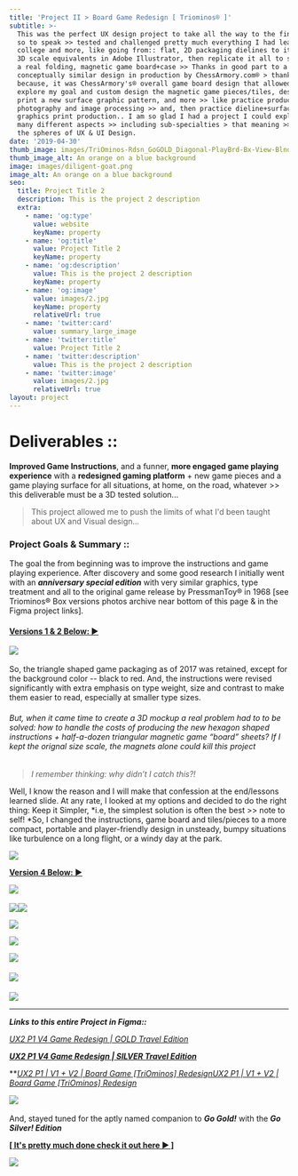 ```yaml
---
title: 'Project II > Board Game Redesign [ Triominos® ]'
subtitle: >-
  This was the perfect UX design project to take all the way to the finish line
  so to speak >> tested and challenged pretty much everything I had learned in
  college and more, like going from:: flat, 2D packaging dielines to its digital
  3D scale equivalents in Adobe Illustrator, then replicate it all to scale with
  a real folding, magnetic game board+case >> Thanks in good part to a
  conceptually similar design in production by ChessArmory.com® > thank you! >
  because, it was ChessArmory's® overall game board design that allowed me to
  explore my goal and custom design the magnetic game pieces/tiles, design and
  print a new surface graphic pattern, and more >> like practice product
  photography and image processing >> and, then practice dieline+surface
  graphics print production.. I am so glad I had a project I could explore so
  many different aspects >> including sub-specialties > that meaning >> within
  the spheres of UX & UI Design.
date: '2019-04-30'
thumb_image: images/TriOminos-Rdsn_GoGOLD_Diagonal-PlayBrd-Bx-View-BlndGrp11_1000x962.jpg
thumb_image_alt: An orange on a blue background
image: images/diligent-goat.png
image_alt: An orange on a blue background
seo:
  title: Project Title 2
  description: This is the project 2 description
  extra:
    - name: 'og:type'
      value: website
      keyName: property
    - name: 'og:title'
      value: Project Title 2
      keyName: property
    - name: 'og:description'
      value: This is the project 2 description
      keyName: property
    - name: 'og:image'
      value: images/2.jpg
      keyName: property
      relativeUrl: true
    - name: 'twitter:card'
      value: summary_large_image
    - name: 'twitter:title'
      value: Project Title 2
    - name: 'twitter:description'
      value: This is the project 2 description
    - name: 'twitter:image'
      value: images/2.jpg
      relativeUrl: true
layout: project
---
```

# [﻿﻿﻿](https://www.figma.com/file/h1rRrCCOeIt5djBbc5nzK4/UX2-P1-V4-Game-Redesign-GOLD-Travel-Edition?node-id=2%3A2)**Deliverables ::**

**Improved Game Instructions**, and a funner, **more engaged game playing experience** with a **redesigned gaming platform** + new game pieces and a game playing surface for all situations, at home, on the road, whatever >> this deliverable must be a 3D tested solution...

> This project allowed me to push the limits of what I'd been taught about UX and Visual design...

### **Project Goals & Summary ::**

The goal the from beginning was to improve the instructions and game playing experience. After discovery and some good research I initially went with an ***anniversary special edition*** with very similar graphics, type treatment and all to the original game release by PressmanToy® in 1968 \[see Triominos® Box versions photos archive near bottom of this page & in the Figma project links].

#### [**Versions 1 & 2 Below:  ▶️**](https://www.figma.com/file/YwHjBNuJeNuP3hJuCEBPMD/UX2-P1-V1-V2-Board-Game-TriOminos-Redesign?node-id=0%3A1)

﻿﻿﻿![](https://www.dropbox.com/s/bry1kxm2ska4sne/TriOminoes%20Redesign%20Special%20Annivers.%20Edition%20V2%202020%20copy.png?raw=1)

So, the triangle shaped game packaging as of 2017 was retained, except for the background color -- black to red. And, the instructions were revised significantly with extra emphasis on type weight, size and contrast to make them easier to read, especially at smaller type sizes.

###### *But, when it came time to create a 3D mockup a real problem had to to be solved: how to handle the costs of producing the new hexagon shaped instructions + half-a-dozen triangular magnetic game “board” sheets? If I kept the orignal size scale, the magnets alone could kill this project*

> *I remember thinking: why didn’t I catch this?!*

Well, I know the reason and I will make that confession at the end/lessons learned slide. At any rate, I looked at my options and decided to do the right thing: Keep it Simpler, \*i.e, the simplest solution is often the best >> note to self!  \*So, I changed the instructions, game board and tiles/pieces to a more compact, portable and player-friendly design in unsteady, bumpy situations like turbulence on a long flight, or a windy day at the park.[﻿﻿](https://www.figma.com/file/YwHjBNuJeNuP3hJuCEBPMD/UX2-P1-V1-V2-Board-Game-TriOminos-Redesign?node-id=0%3A1)

![](https://www.dropbox.com/s/cltq2q0thnx3lwr/AS_Making-of-TriOminosReDesign%20copy.png?raw=1)

[**Version 4 Below:  ▶️**](https://www.figma.com/file/h1rRrCCOeIt5djBbc5nzK4/UX2-P1-V4-Game-Redesign-GOLD-Travel-Edition?node-id=190%3A4075)

[![](https://www.dropbox.com/s/n22cb25c8vhiplk/TriOminos%20Redesign%20\__%20GOLD%20Travel%20Edition%20V4%202021%20copy.png?raw=1)﻿﻿﻿](https://www.figma.com/file/YwHjBNuJeNuP3hJuCEBPMD/UX2-P1-V1-V2-Board-Game-TriOminos-Redesign?node-id=0%3A1)

![](https://www.dropbox.com/s/sbd6eyfs4p52cub/NikonD7500%5D%20copy%209.57.43%20PM.png?raw=1)![](/images/V4%20GameBrd+GrFX%20Scale-GOLD.png)

![](/images/important-sage.png)

![](/images/Asset%20574X%203D%20Mockup%20in%20Ai%20PKG%20BOX%202.png)

![](/images/Asset%20564X%203D%20Mockup%20in%20Ai%20Package%20DIELINES.png)

#### ![](https://www.dropbox.com/s/btj5s0xk3j4pnjr/TriOminos-Rdsn_GoGOLD_PlayBoardView_ess.png?raw=1)

![](/images/festive-broccoli.png)

***

***Links to this entire Project in Figma::***

[*UX2 P1 V4 Game Redesign | GOLD Travel Edition*](https://www.figma.com/file/h1rRrCCOeIt5djBbc5nzK4/UX2-P1-V4-Game-Redesign-GOLD-Travel-Edition?node-id=190%3A4075)

**[*UX2 P1 V4 Game Redesign | SILVER Travel Edition*](https://www.figma.com/file/ke8E3xLTEEyQZNPQcC9opS/UX2-P1-V4-Game-Redesign-SILVER-Travel-Edition?node-id=2%3A2)**

**[*UX2 P1 | V1 + V2 | Board Game \[TriOminos\] RedesignUX2 P1 | V1 + V2 | Board Game \[TriOminos\] Redesign*](https://www.figma.com/file/YwHjBNuJeNuP3hJuCEBPMD/UX2-P1-V1-V2-Board-Game-TriOminos-Redesign?node-id=0%3A1)

![](https://www.dropbox.com/s/xe6gixf3gsvljrs/TriOminos%20COPYRIGHT%20DISCLAIMER.png?raw=1)﻿

And, stayed tuned for the aptly named companion to ***Go Gold!*** with the ***Go Silver! Edition***

[**\[ It's pretty much done check it out here ▶️ \]**](https://www.figma.com/file/ke8E3xLTEEyQZNPQcC9opS/UX2-P1-V4-Game-Redesign-SILVER-Travel-Edition?node-id=2%3A2)

![](https://www.dropbox.com/s/46akbfgpujnxskd/3D%20Game%20Board%20Mockup%20%2B%20Instructions%20%28Interior%20Design%29-Smaller.png?raw=1)

